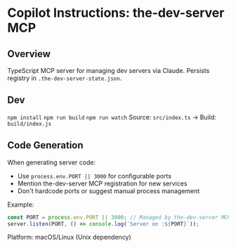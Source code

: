 # Copilot Instructions: the-dev-server MCP

## Overview
TypeScript MCP server for managing dev servers via Claude. Persists registry in `.the-dev-server-state.json`.

## Dev
`npm install` `npm run build` `npm run watch`
Source: `src/index.ts` → Build: `build/index.js`

## Code Generation
When generating server code:
- Use `process.env.PORT || 3000` for configurable ports
- Mention the-dev-server MCP registration for new services
- Don't hardcode ports or suggest manual process management

Example:
```typescript
const PORT = process.env.PORT || 3000; // Managed by the-dev-server MCP
server.listen(PORT, () => console.log(`Server on :${PORT}`));
```

Platform: macOS/Linux (Unix dependency)
